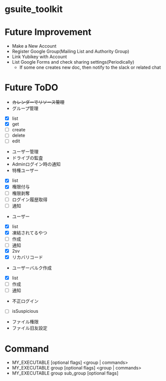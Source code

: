 # gsuite_toolkit

# Future Improvement
* Make a New Account
* Register Google Group(Mailing List and Authority Group)
* Link Yubikey with Account
* List Google Forms and check sharing settings(Periodically)
  * If some one creates new doc, then notify to the slack or related chat


# Future ToDO
- ~~カレンダーでリソース管理~~
- グループ管理
 - [x] list
 - [x] get
 - [ ] create
 - [ ] delete
 - [ ] edit
- ユーザー管理
- ドライブの監査
- Adminログイン時の通知
- 特権ユーザー
 - [x] list
 - [x] 権限付与
 - [ ] 権限剥奪
 - [ ] ログイン履歴取得
 - [ ] 通知
- ユーザー
 - [x] list
 - [x] 凍結されてるやつ
 - [ ] 作成
 - [ ] 通知  
 - [x] 2sv
 - [x] リカバリコード
- ユーザーバルク作成
 - [x] list
 - [ ] 作成
 - [ ] 通知   
- 不正ログイン
 - [ ] isSuspicious
- ファイル権限
- ファイル旧友設定

# Command
* MY_EXECUTABLE [optional flags] <group | commands>
* MY_EXECUTABLE group [optional flags] <group | commands>
* MY_EXECUTABLE group sub_group [optional flags] <command>

